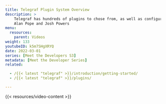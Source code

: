 ```yaml
---
title: Telegraf Plugin System Overview
description: >
    Telegraf has hundreds of plugins to chose from, as well as configuration options.  How do you decide which ones to use?  
    Alan Pope and Josh Powers 
menu:
  resources:
    parent: Videos
weight: 133
youtubeID: k5m7SHgXRYQ
date: 2022-03-01
series: [Meet the Developers S3]
metadata: [Meet the Developer Series]
related: 

  - /{{< latest "telegraf" >}}/introduction/getting-started/
  - /{{< latest "telegraf" >}}/plugins/

---
```


{{< resources/video-content >}}



